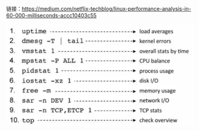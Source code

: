 链接：https://medium.com/netflix-techblog/linux-performance-analysis-in-60-000-milliseconds-accc10403c55


<img alt="Linux performance command" src="toolbox/images/linux_performance_command.jpg">
